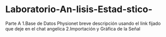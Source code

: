 # Laboratorio-An-lisis-Estad-stico-
Parte A
1.Base de Datos Physionet
   breve descripción usando el link fijado que deje en el chat angelica
2.Importación y Gráfica de la Señal
